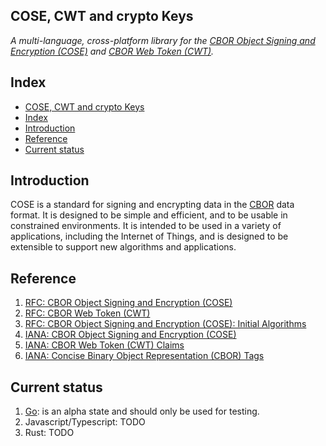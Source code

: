 COSE, CWT and crypto Keys
-------------------------

*A multi-language, cross-platform library for the [CBOR Object Signing and Encryption (COSE)][cose-spec] and [CBOR Web Token (CWT)][cwt-spec].*

## Index

- [COSE, CWT and crypto Keys](#cose-cwt-and-crypto-keys)
- [Index](#index)
- [Introduction](#introduction)
- [Reference](#reference)
- [Current status](#current-status)

## Introduction

COSE is a standard for signing and encrypting data in the [CBOR][cbor] data format. It is designed to be simple and efficient, and to be usable in constrained environments. It is intended to be used in a variety of applications, including the Internet of Things, and is designed to be extensible to support new algorithms and applications.

## Reference

1. [RFC: CBOR Object Signing and Encryption (COSE)][cose-spec]
2. [RFC: CBOR Web Token (CWT)][cwt-spec]
3. [RFC: CBOR Object Signing and Encryption (COSE): Initial Algorithms][algorithms-spec]
4. [IANA: CBOR Object Signing and Encryption (COSE)][iana-cose]
5. [IANA: CBOR Web Token (CWT) Claims][iana-cwt]
6. [IANA: Concise Binary Object Representation (CBOR) Tags][iana-cbor-tags]

## Current status

1. [Go](go/README.md): is an alpha state and should only be used for testing.
2. Javascript/Typescript: TODO
3. Rust: TODO

[cbor]: https://datatracker.ietf.org/doc/html/rfc8949
[cose-spec]: https://datatracker.ietf.org/doc/html/rfc8152
[cwt-spec]: https://datatracker.ietf.org/doc/html/rfc8392
[algorithms-spec]: https://datatracker.ietf.org/doc/html/rfc9053
[iana-cose]: https://www.iana.org/assignments/cose/cose.xhtml
[iana-cwt]: https://www.iana.org/assignments/cwt/cwt.xhtml
[iana-cbor-tags]: https://www.iana.org/assignments/cbor-tags/cbor-tags.xhtml
